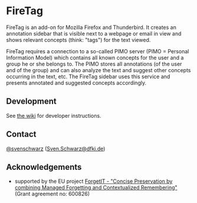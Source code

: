 # FireTag

FireTag is an add-on for Mozilla Firefox and Thunderbird.
It creates an annotation sidebar that is visible next to a webpage or email in view and shows relevant concepts (think: "tags") for the text viewed.

FireTag requires a connection to a so-called PIMO server (PIMO = Personal Information Model) which contains all known concepts for the user and a group he or she belongs to.
The PIMO stores all annotations (of the user and of the group) and can also analyze the text and suggest other concepts occurring in the text, etc.
The FireTag sidebar uses this service and presents annotated and suggested concepts accordingly.


## Development

See [the wiki](https://github.com/svenschwarz/FireTag/wiki/DeveloperInstructions) for developer instructions.


## Contact

[@svenschwarz](https://github.com/svenschwarz) (<Sven.Schwarz@dfki.de>)

## Acknowledgements

* supported by the EU project [ForgetIT - "Concise Preservation by combining Managed Forgetting and Contextualized Remembering"](https://www.forgetit-project.eu/) (Grant agreement no: 600826)
